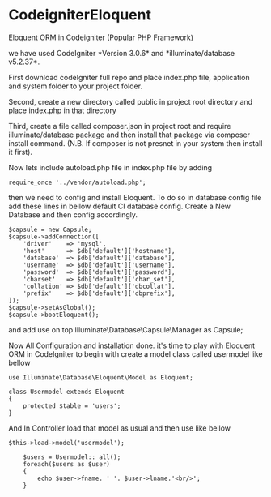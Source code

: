 # CodeigniterEloquent
Eloquent ORM in Codeigniter (Popular PHP Framework)

we have used CodeIgniter \*Version 3.0.6\* and \*illuminate/database v5.2.37\*.

First download codeIgniter full repo and place index.php file, application and system folder to your project folder.

Second, create a new directory called public in project root directory and place index.php in that directory

Third, create a file called composer.json in project root and require illuminate/database package and then install that package via composer install command. (N.B. If composer is not presnet in your system then install it first).

Now lets include autoload.php file in index.php file by adding

	require_once '../vendor/autoload.php';

then we need to config and install Eloquent. To do so in database config file add these lines in bellow default CI database config. Create a New Database and then config accordingly.

	$capsule = new Capsule;
	$capsule->addConnection([
	    'driver'    => 'mysql',
	    'host'      => $db['default']['hostname'],
	    'database'  => $db['default']['database'],
	    'username'  => $db['default']['username'],
	    'password'  => $db['default']['password'],
	    'charset'   => $db['default']['char_set'],
	    'collation' => $db['default']['dbcollat'],
	    'prefix'    => $db['default']['dbprefix'],
	]);
	$capsule->setAsGlobal();
	$capsule->bootEloquent();

and add use on top
	Illuminate\Database\Capsule\Manager as Capsule; 


Now All Configuration and installation done. it's time to play with Eloquent ORM in CodeIgniter
to begin with create a model class called usermodel like bellow

	use Illuminate\Database\Eloquent\Model as Eloquent;
	
	class Usermodel extends Eloquent
	{
		protected $table = 'users';	
	}

And In Controller load that model as usual and then use like bellow
    
    $this->load->model('usermodel');

		$users = Usermodel:: all();
		foreach($users as $user)
		{
			echo $user->fname. ' '. $user->lname.'<br/>';
		}
